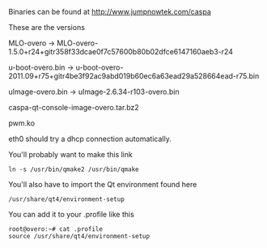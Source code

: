 Binaries can be found at http://www.jumpnowtek.com/caspa

These are the versions

MLO-overo -> MLO-overo-1.5.0+r24+gitr358f33dcae0f7c57600b80b02dfce6147160aeb3-r24

u-boot-overo.bin -> u-boot-overo-2011.09+r75+gitr4be3f92ac9abd019b60ec6a63ead29a528664ead-r75.bin

uImage-overo.bin -> uImage-2.6.34-r103-overo.bin

caspa-qt-console-image-overo.tar.bz2

pwm.ko


eth0 should try a dhcp connection automatically.


You'll probably want to make this link

    ln -s /usr/bin/qmake2 /usr/bin/qmake

You'll also have to import the Qt environment found here

    /usr/share/qt4/environment-setup

You can add it to your .profile like this

    root@overo:~# cat .profile
    source /usr/share/qt4/environment-setup



